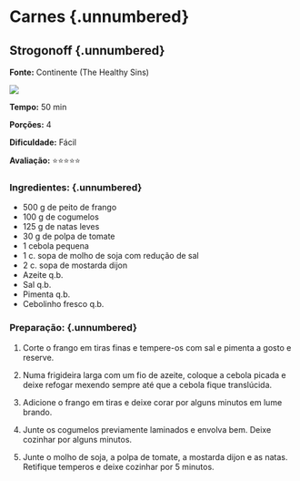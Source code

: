 # Carnes {.unnumbered}

## Strogonoff {.unnumbered}

**Fonte:** Continente (The Healthy Sins)

![](https://encrypted-tbn0.gstatic.com/images?q=tbn:ANd9GcQj_WsqXdTWWUcmp1hD_h6clR2wLDmaCChgHpe1TvVFa_shYgya5O2wDzQGSNRJGAY&usqp=CAE&s&ec=72869758)

**Tempo:** 50 min

**Porções:** 4

**Dificuldade:** Fácil

**Avaliação:** ⭐⭐⭐⭐⭐

### Ingredientes: {.unnumbered}

-   500 g de peito de frango
-   100 g de cogumelos
-   125 g de natas leves
-   30 g de polpa de tomate
-   1 cebola pequena
-   1 c. sopa de molho de soja com redução de sal
-   2 c. sopa de mostarda dijon
-   Azeite q.b.
-   Sal q.b.
-   Pimenta q.b.
-   Cebolinho fresco q.b.

### Preparação: {.unnumbered}

1.  Corte o frango em tiras finas e tempere-os com sal e pimenta a gosto e reserve.

2.  Numa frigideira larga com um fio de azeite, coloque a cebola picada e deixe refogar mexendo sempre até que a cebola fique translúcida.

3.  Adicione o frango em tiras e deixe corar por alguns minutos em lume brando.

4.  Junte os cogumelos previamente laminados e envolva bem. Deixe cozinhar por alguns minutos.

5.  Junte o molho de soja, a polpa de tomate, a mostarda dijon e as natas. Retifique temperos e deixe cozinhar por 5 minutos.
